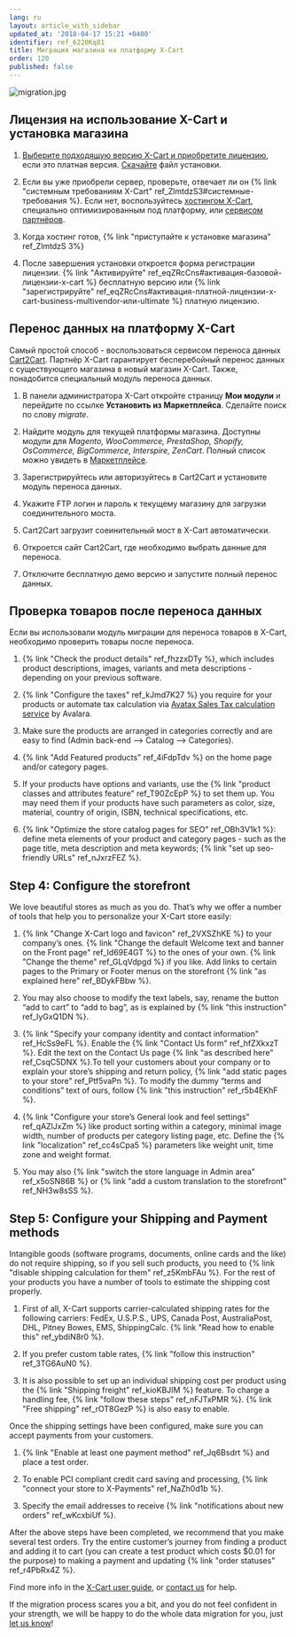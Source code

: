 ```yaml
---
lang: ru
layout: article_with_sidebar
updated_at: '2018-04-17 15:21 +0400'
identifier: ref_6220Kq81
title: Миграция магазина на платформу X-Cart
order: 120
published: false
---
```

![migration.jpg]({{site.baseurl}}/attachments/ref_otTGssNZ/migration.jpg)

## Лицензия на использование X-Cart и уcтановка магазина

1. [Выберите подходящую версию X-Cart и приобретите лицензию](https://www.x-cart.ru/ceny.html "Миграция магазина на платформу X-Cart"), если это платная версия. [Скачайте](https://www.x-cart.ru/download.html) файл установки. 

2. Если вы уже приобрели сервер, проверьте, отвечает ли он {% link "системным требованиям X-Cart" ref_ZlmtdzS3#системные-требования %}. Если нет, воспользуйтесь [хостингом X-Cart](https://www.x-cart.ru/hosting.html "Миграция магазина на платформу X-Cart"), специально оптимизированным под платформу, или [сервисом партнёров](https://market.x-cart.com/experts-and-services/hosters/ "Миграция магазина на платформу X-Cart").

3. Когда хостинг готов, {% link "приступайте к установке магазина" ref_ZlmtdzS 3%}

4. После завершения установки откроется форма регистрации лицензии. {% link "Активируйте" ref_eqZRcCns#активация-базовой-лицензии-x-cart %} бесплатную версию или {% link "зарегистрируйте" ref_eqZRcCns#активация-платной-лицензии-x-cart-business-multivendor-или-ultimate %} платную лицензию.

## Перенос данных на платформу X-Cart 

Самый простой способ  - воспользоваться сервисом переноса данных [Cart2Cart](https://www.shopping-cart-migration.com/ "Миграция магазина на платформу X-Cart"). Партнёр X-Cart гарантирует бесперебойный перенос данных с существующего магазина в новый магазин X-Cart. Также, понадобится специальный модуль переноса данных.

1. В панели администратора X-Cart откройте страницу **Мои модули** и перейдите по ссылке  **Установить из Маркетплейса**. Сделайте поиск по слову _migrate_. 

2. Найдите модуль для текущей платформы магазина. Доступны модули для _Magento, WooCommerce, PrestaShop, Shopify, OsCommerce, BigCommerce, Interspire, ZenCart_. Полный список можно увидеть в [Маркетплейсе](https://market.x-cart.com/addons/migration/?substring=migrate&filter[edition]=all&filter[priceType]=all&filter[sortBy]=p.arrivalDate). 

3.   Зарегистрируйтесь или авторизуйтесь в Cart2Cart и установите модуль переноса данных.

4.   Укажите FTP логин и пароль к текущему магазину для загрузки соединительного моста.

5.   Cart2Cart загрузит соеинительный мост в X-Cart автоматически.

6.   Откроется сайт Cart2Cart, где необходимо выбрать данные для переноса.

7.   Отключите бесплатную демо версию и запустите полный перенос данных.


## Проверка товаров после переноса данных

Если вы использовали модуль миграции для переноса товаров в X-Cart, необходимо проверить товары после переноса.

1.   {% link "Check the product details" ref_fhzzxDTy %}, which includes product descriptions, images, variants and meta descriptions - depending on your previous software.

2.   {% link "Configure the taxes" ref_kJmd7K27 %} you require for your products or automate tax calculation via [Avatax Sales Tax calculation service](http://www.x-cart.com/extensions/addons/avatax-sales-tax-automation.html) by Avalara.

3.   Make sure the products are arranged in categories correctly and are easy to find (Admin back-end –> Catalog –> Categories).

4.   {% link "Add Featured products" ref_4iFdpTdv %} on the home page and/or category pages.

5.   If your products have options and variants, use the {% link "product classes and attributes feature" ref_T90ZcEpP %} to set them up. You may need them if your products have such parameters as color, size, material, country of origin, ISBN, technical specifications, etc.

6.   {% link "Optimize the store catalog pages for SEO" ref_OBh3V1k1 %}: define meta elements of your product and category pages - such as the page title, meta description and meta keywords; {% link "set up seo-friendly URLs" ref_nJxrzFEZ %}.


## Step 4: Configure the storefront

We love beautiful stores as much as you do. That’s why we offer a number of tools that help you to personalize your X-Cart store easily:

1.   {% link "Change X-Cart logo and favicon" ref_2VXSZhKE %} to your company’s ones. {% link "Change the default Welcome text and banner on the Front page" ref_Id69E4GT %} to the ones of your own. {% link "Change the theme" ref_GLqVdpgd %} if you like.  Add links to certain pages to the Primary or Footer menus on the storefront {% link "as explained here" ref_BDykFBbw %}.

2.   You may also choose to modify the text labels, say, rename the button “add to cart” to “add to bag”, as is explained by {% link "this instruction" ref_IyGxQ1DN %}. 

3.   {% link "Specify your company identity and contact information" ref_HcSs9eFL %}. Enable the {% link "Contact Us form" ref_hfZXkxzT %}. Edit the text on the Contact Us page {% link "as described here" ref_CsqC5DNX %}.To tell your customers about your company or to explain your store’s shipping and return policy, {% link "add static pages to your store" ref_Ptf5vaPn %}. To modify the dummy  “terms and conditions” text of ours, follow {% link "this instruction" ref_r5b4EKhF %}.

4.   {% link "Configure your store’s General look and feel settings" ref_qAZlJxZm %} like product sorting within a category, minimal image width, number of products per category listing page, etc. Define the {% link "localization" ref_cc4sCpa5 %} parameters like weight unit, time zone and weight format.

5. You may also {% link "switch the store language in Admin area" ref_x5oSN86B %} or {% link "add a custom translation to the storefront" ref_NH3w8sSS %}. 


## Step 5: Configure your Shipping and Payment methods

Intangible goods (software programs, documents, online cards and the like) do not require shipping, so if you sell such products, you need to {% link "disable shipping calculation for them" ref_z5KmbFAu %}. For the rest of your products you have a number of tools to estimate the shipping cost properly.

1.   First of all, X-Cart supports carrier-calculated shipping rates for the following carriers: FedEx, U.S.P.S., UPS, Canada Post, AustraliaPost, DHL, Pitney Bowes, EMS, ShippingCalc. {% link "Read how to enable this" ref_ybdiN8r0 %}.

2.   If you prefer custom table rates, {% link "follow this instruction" ref_3TG6AuN0 %}.

3.   It is also possible to set up an individual shipping cost per product using the {% link "Shipping freight" ref_kioKBJIM %} feature. To charge a handling fee, {% link "follow these steps" ref_nFJTxPMR %}. {% link "Free shipping" ref_rOT8GezP %} is also easy to enable.

Once the shipping settings have been configured, make sure you can accept payments from your customers.

1.   {% link "Enable at least one payment method" ref_Jq6Bsdrt %} and place a test order.

2.   To enable PCI compliant credit card saving and processing, {% link "connect your store to X-Payments" ref_NaZh0d1b %}.

3.   Specify the email addresses to receive {% link "notifications about new orders" ref_wKcxbiUf %}.

After the above steps have been completed, we recommend that you make several test orders. Try the entire customer’s journey from finding a product and adding it to cart (you can create a test product which costs $0.01 for the purpose) to making a payment and updating {% link "order statuses" ref_r4PbRx4Z %}.

Find more info in the [X-Cart user guide](http://kb.x-cart.com/), or [contact us](https://www.x-cart.com/migrate_me.html) for help.

If the migration process scares you a bit, and you do not feel confident in your strength, we will be happy to do the whole data migration for you, just [let us know](https://www.x-cart.com/migrate_me.html)!
